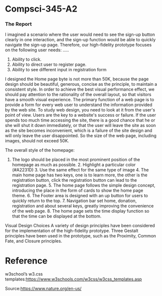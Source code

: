 # Compsci-345-A2
###     The Report
I imagined a scenario where the user would need to see the sign-up button clearly in one interaction, and the sign-up function would be able to quickly navigate the sign-up page. Therefore, our high-fidelity prototype focuses on the following user needs:
.....
1. Ability to click.
2. Ability to direct user to register page.
3. Ability to see different input in registration form

I designed the Home page byte is not more than 50K, because the page design should be beautiful, generous, concise as the principle, to maintain a consistent style. In order to achieve the best visual performance effect, we should pay attention to the rationality of the overall layout, so that visitors have a smooth visual experience. The primary function of a web page is to provide a form for every web user to understand the information provided by the web site. To study web design, you need to look at it from the user's point of view. Users are the key to a website's success or failure. If the user spends too much time accessing the site, there is a good chance that he or she will shut it down immediately, or that the user will leave the site as soon as the site becomes inconvenient, which is a failure of the site design and will only leave the user disappointed. So the size of the web page, including images, should not exceed 50K.

The overall style of the homepage:

1. The logo should be placed in the most prominent position of the homepage as much as possible. 2. Highlight a particular color (#A2231D) 3. Use the same effect for the same type of image 4. The main home page has two keys, one is to learn more, the other is the registration button, click the registration button can lead to the registration page. 5. The home page follows the simple design concept, introducing the place in the form of cards to show the home page theme. 6. The Footer area is designed with an up button for users to quickly return to the top. 7. Navigation bar set home, donation, registration and about several keys, greatly improving the convenience of the web page. 8. The home page sets the time display function so that the time can be displayed at the bottom.

Visual Design Choices 
A variety of design principles have been considered for the implementation of the high-fidelity prototype. Three Gestalt principles have been used in the prototype, such as the Proximity, Common Fate, and Closure principles.

# Reference

w3school’s w3.css templates:https://www.w3schools.com/w3css/w3css_templates.asp

Source:https://www.nature.org/en-us/

